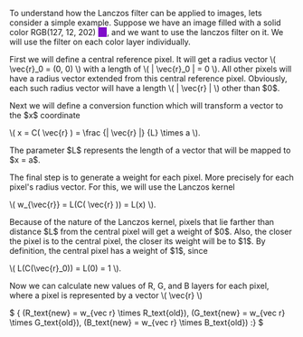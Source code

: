 To understand how the Lanczos filter can be applied to images, lets consider a
simple example. Suppose we have an image filled with a solid color
RGB(127, 12, 202)
<span style="background-color: rgb(127, 12, 202);">
&nbsp;&nbsp;&nbsp;
</span>
, and we want to use the lanczos filter on it. We will use the filter on each
color layer individually.

First we will define a central reference pixel. It will get a radius vector
\\( \vec{r}\_0 = (0, 0) \\) with a length of \\( | \vec{r}\_0 | = 0 \\). All
other pixels will have a radius vector extended from this central reference
pixel. Obviously, each such radius vector will have a length
\\( | \vec{r} | \\) other than \$0\$.

Next we will define a conversion function which will transform a vector to the
\$x\$ coordinate

\\( x = C( \vec{r} ) = \frac {| \vec{r} |} {L} \times a \\).

The parameter \$L\$ represents the length of a vector that will be mapped to
\$x = a\$.

The final step is to generate a weight for each pixel. More precisely for each
pixel's radius vector. For this, we will use the Lanczos kernel

\\( w_{\vec{r}} = L(C( \vec{r} )) = L(x) \\).

Because of the nature of the Lanczos kernel, pixels that lie farther than
distance \$L\$ from the central pixel will get a weight of \$0\$. Also, the
closer the pixel is to the central pixel, the closer its weight will be to
\$1\$. By definition, the central pixel has a weight of \$1\$, since

\\( L(C(\vec{r}_0)) = L(0) = 1 \\).

Now we can calculate new values of R, G, and B layers for each pixel, where a
pixel is represented by a vector \\( \vec{r} \\)


\$ {
  (R\_text{new} = w\_{vec r} \times R\_text{old}),
  (G\_text{new} = w\_{vec r} \times G\_text{old}),
  (B\_text{new} = w\_{vec r} \times B\_text{old})
:}
\$